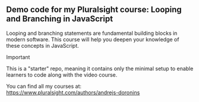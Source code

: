 ## Demo code for my Pluralsight course: Looping and Branching in JavaScript

Looping and branching statements are fundamental building blocks in modern software. This course will help you deepen your knowledge of these concepts in JavaScript.

> [!IMPORTANT]
> This is a "starter" repo, meaning it contains only the minimal setup to enable learners to code along with the video course. 

You can find all my courses at: https://www.pluralsight.com/authors/andrejs-doronins

